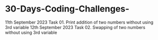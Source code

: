 # 30-Days-Coding-Challenges-
11th September 2023
Task 01. Print addition of two numbers without using 3rd variable
12th September 2023
Task 02. Swapping of two numbers without using 3rd variable

